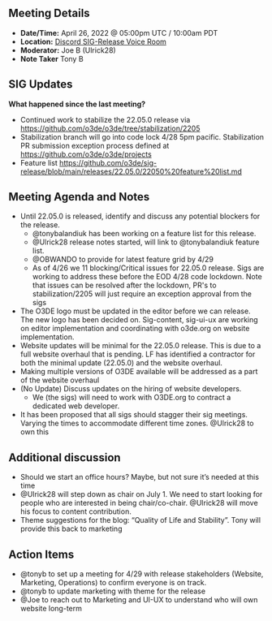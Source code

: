 ## Meeting Details

- **Date/Time:** April 26, 2022 @ 05:00pm UTC / 10:00am PDT
- **Location:** [Discord SIG-Release Voice Room](https://discord.gg/Z2bzwCRJEz)
- **Moderator:** Joe B (Ulrick28)
- **Note Taker** Tony B

## SIG Updates

**What happened since the last meeting?**
- Continued work to stabilize the 22.05.0 release via https://github.com/o3de/o3de/tree/stabilization/2205
- Stabilization branch will go into code lock 4/28 5pm pacific. Stabilization PR submission exception process defined at https://github.com/o3de/o3de/projects
- Feature list https://github.com/o3de/sig-release/blob/main/releases/22.05.0/22050%20feature%20list.md

## Meeting Agenda and Notes
- Until 22.05.0 is released, identify and discuss any potential blockers for the release.
     - @tonybalandiuk has been working on a feature list for this release.
     - @Ulrick28 release notes started, will link to @tonybalandiuk feature list.
     - @OBWANDO to provide for latest feature grid by 4/29
     - As of 4/26 we 11 blocking/Critical issues for 22.05.0 release. Sigs are working to address these before the EOD 4/28 code lockdown. Note that issues can be resolved after the lockdown, PR's to stabilization/2205 will just require an exception approval from the sigs
- The O3DE logo must be updated in the editor before we can release. The new logo has been decided on. Sig-content, sig-ui-ux are working on editor implementation and coordinating with o3de.org on website implementation. 
- Website updates will be minimal for the 22.05.0 release. This is due to a full website overhaul that is pending. LF has identified a contractor for both the minimal update (22.05.0) and the website overhaul. 
- Making multiple versions of O3DE available will be addressed as a part of the website overhaul
- (No Update) Discuss updates on the hiring of website developers.
     - We (the sigs) will need to work with O3DE.org to contract a dedicated web developer.
- It has been proposed that all sigs should stagger their sig meetings. Varying the times to accommodate different time zones.  @Ulrick28 to own this


## Additional discussion
- Should we start an office hours? Maybe, but not sure it’s needed at this time
- @Ulrick28 will step down as chair on July 1. We need to start looking for people who are interested in being chair/co-chair. @Ulrick28 will move his focus to content contribution.
- Theme suggestions for the blog: “Quality of Life and Stability”. Tony will provide this back to marketing 


## Action Items
- @tonyb to set up a meeting for 4/29 with release stakeholders (Website, Marketing, Operations) to confirm everyone is on track. 
- @tonyb to update marketing with theme for the release
- @Joe to reach out to Marketing and UI-UX to understand who will own website long-term


